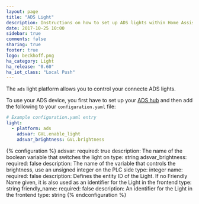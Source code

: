 ```yaml
---
layout: page
title: "ADS Light"
description: Instructions on how to set up ADS lights within Home Assistant
date: 2017-10-25 10:00
sidebar: true
comments: false
sharing: true
footer: true
logo: beckhoff.png
ha_category: Light
ha_release: "0.60"
ha_iot_class: "Local Push"
---
```


The `ads` light platform allows you to control your connecte ADS lights.

To use your ADS device, you first have to set up your [ADS hub](/components/ads/) and then add the following to your `configuration.yaml`
file:

```yaml
# Example configuration.yaml entry
light:
  - platform: ads
    adsvar: GVL.enable_light
    adsvar_brightness: GVL.brightness
```

{% configuration %}
  adsvar:
    required: true
    description: The name of the boolean variable that switches the light on
    type: string
  adsvar_brightness:
    required: false
    description: The name of the variable that controls the brightness, use an unsigned integer on the PLC side
    type: integer
  name:
    required: false
    description: Defines the entity ID of the Light. If no Friendly Name given, it is also used as an identifier for the Light in the frontend
    type: string
  friendly_name:
    required: false
    description: An identifier for the Light in the frontend
    type: string
{% endconfiguration %}
